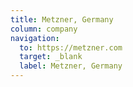 ```yaml
---
title: Metzner, Germany
column: company
navigation:
  to: https://metzner.com
  target: _blank
  label: Metzner, Germany
---
```

